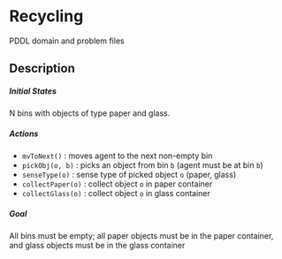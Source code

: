 # Recycling

PDDL domain and problem files

## Description

##### Initial States
N bins with objects of type paper and glass.

##### Actions
- `mvToNext()` : moves agent to the next non-empty bin
- `pickObj(o, b)` : picks an object from bin `b` (agent must be at bin `b`)
- `senseType(o)` : sense type of picked object `o` (paper, glass)
- `collectPaper(o)` : collect object `o` in paper container
- `collectGlass(o)` : collect object `o` in glass container

##### Goal
All bins must be empty; all paper objects must be in the paper container, and glass objects must be in the glass container
